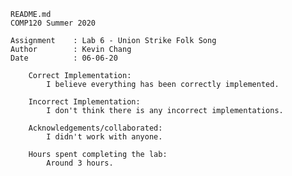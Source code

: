     README.md
    COMP120 Summer 2020

    Assignment    : Lab 6 - Union Strike Folk Song
    Author        : Kevin Chang
    Date          : 06-06-20

        Correct Implementation:
            I believe everything has been correctly implemented.

        Incorrect Implementation:
	        I don't think there is any incorrect implementations.

        Acknowledgements/collaborated:
	        I didn't work with anyone.

        Hours spent completing the lab:
	        Around 3 hours.

